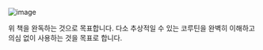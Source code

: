 ![image](https://github.com/user-attachments/assets/d93f87aa-01f8-4efe-ac27-4423e7558d2f)

위 책을 완독하는 것으로 목표합니다.
다소 추상적일 수 있는 코루틴을 완벽히 이해하고 의심 없이 사용하는 것을 목표로 합니다.
